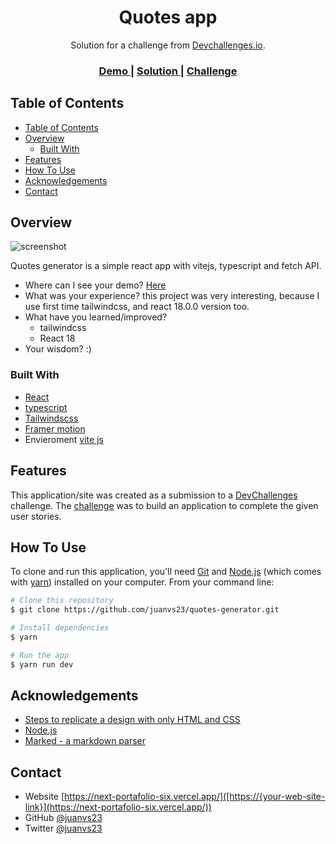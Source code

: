 <!-- Please update value in the {}  -->

<h1 align="center">Quotes app</h1>

<div align="center">
   Solution for a challenge from  <a href="http://devchallenges.io" target="_blank">Devchallenges.io</a>.
</div>

<div align="center">
  <h3>
    <a href="https://verdant-cherries.surge.sh/">
      Demo
    </a>
    <span> | </span>
    <a href="https://github.com/juanvs23/quotes-generator">
      Solution
    </a>
    <span> | </span>
    <a href="https://devchallenges.io/challenges/8Y3J4ucAMQpSnYTwwWW8#">
      Challenge
    </a>
  </h3>
</div>

<!-- TABLE OF CONTENTS -->

## Table of Contents

- [Table of Contents](#table-of-contents)
- [Overview](#overview)
  - [Built With](#built-with)
- [Features](#features)
- [How To Use](#how-to-use)
- [Acknowledgements](#acknowledgements)
- [Contact](#contact)

<!-- OVERVIEW -->

## Overview

![screenshot](https://i.imgur.com/0pSmsFT.jpg)

Quotes generator is a simple react app with  vitejs, typescript and fetch API. 

- Where can I see your demo?
  [Here](https://verdant-cherries.surge.sh/author/john-jay-hooker)
- What was your experience?
  this project was very interesting, because I use first time tailwindcss, and react 18.0.0 version too.
- What have you learned/improved?
  - tailwindcss
  - React 18
- Your wisdom? :)

### Built With

<!-- This section should list any major frameworks that you built your project using. Here are a few examples.-->

- [React](https://reactjs.org/)
- [typescript](https://www.typescriptlang.org/)
- [Tailwindscss](https://tailwindcss.com/)
- [Framer motion](https://www.framer.com/)
- Envieroment [vite js](https://vitejs.dev/)

## Features

<!-- List the features of your application or follow the template. Don't share the figma file here :) -->

This application/site was created as a submission to a [DevChallenges](https://devchallenges.io/challenges) challenge. The [challenge](https://devchallenges.io/challenges/8Y3J4ucAMQpSnYTwwWW8) was to build an application to complete the given user stories.


## How To Use

<!-- For example: -->

To clone and run this application, you'll need [Git](https://git-scm.com) and [Node.js](https://nodejs.org/en/download/) (which comes with [yarn](https://yarnpkg.com/)) installed on your computer. From your command line:

```bash
# Clone this repository
$ git clone https://github.com/juanvs23/quotes-generator.git

# Install dependencies
$ yarn 

# Run the app
$ yarn run dev
```

## Acknowledgements

<!-- This section should list any articles or add-ons/plugins that helps you to complete the project. This is optional but it will help you in the future. For example: -->

- [Steps to replicate a design with only HTML and CSS](https://devchallenges-blogs.web.app/how-to-replicate-design/)
- [Node.js](https://nodejs.org/)
- [Marked - a markdown parser](https://github.com/chjj/marked)

## Contact

- Website [https://next-portafolio-six.vercel.app/]([https://{your-web-site-link}](https://next-portafolio-six.vercel.app/))
- GitHub [@juanvs23](https://github.com/juanvs23)
- Twitter [@juanvs23](https://twitter.com/juanvs23)
